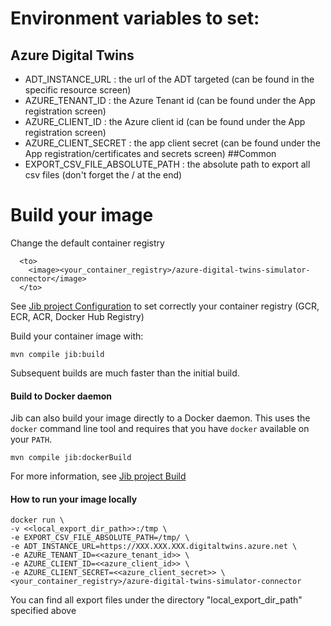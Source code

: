 # Environment variables to set:
## Azure Digital Twins
- ADT_INSTANCE_URL : the url of the ADT targeted (can be found in the specific resource screen)
- AZURE_TENANT_ID : the Azure Tenant id (can be found under the App registration screen)
- AZURE_CLIENT_ID : the Azure client id (can be found under the App registration screen)
- AZURE_CLIENT_SECRET : the app client secret (can be found under the App registration/certificates and secrets screen)
##Common
- EXPORT_CSV_FILE_ABSOLUTE_PATH : the absolute path to export all csv files (don't forget the / at the end)

# Build your image

Change the default container registry

```
  <to>
    <image><your_container_registry>/azure-digital-twins-simulator-connector</image>
  </to>
```
See [Jib project Configuration]("https://github.com/GoogleContainerTools/jib/tree/master/jib-maven-plugin#configuration") to set correctly your container registry (GCR, ECR, ACR, Docker Hub Registry)

Build your container image with:

```shell
mvn compile jib:build
```

Subsequent builds are much faster than the initial build.

#### Build to Docker daemon

Jib can also build your image directly to a Docker daemon. This uses the `docker` command line tool and requires that you have `docker` available on your `PATH`.

```shell
mvn compile jib:dockerBuild
```

For more information, see [Jib project Build]("https://github.com/GoogleContainerTools/jib/tree/master/jib-maven-plugin#build-your-image")

#### How to run your image locally 

```
docker run \ 
-v <<local_export_dir_path>>:/tmp \ 
-e EXPORT_CSV_FILE_ABSOLUTE_PATH=/tmp/ \ 
-e ADT_INSTANCE_URL=https://XXX.XXX.XXX.digitaltwins.azure.net \
-e AZURE_TENANT_ID=<<azure_tenant_id>> \
-e AZURE_CLIENT_ID=<<azure_client_id>> \
-e AZURE_CLIENT_SECRET=<<azure_client_secret>> \
<your_container_registry>/azure-digital-twins-simulator-connector
```

You can find all export files under the directory "local_export_dir_path" specified above
